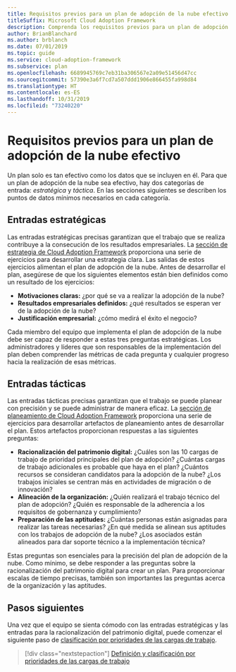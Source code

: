 ```yaml
---
title: Requisitos previos para un plan de adopción de la nube efectivo
titleSuffix: Microsoft Cloud Adoption Framework
description: Comprenda los requisitos previos para un plan de adopción de la nube efectivo.
author: BrianBlanchard
ms.author: brblanch
ms.date: 07/01/2019
ms.topic: guide
ms.service: cloud-adoption-framework
ms.subservice: plan
ms.openlocfilehash: 6689945769c7eb31ba306567e2a09e51456d47cc
ms.sourcegitcommit: 57390e3a6f7cd7a507ddd1906e866455fa998d84
ms.translationtype: HT
ms.contentlocale: es-ES
ms.lasthandoff: 10/31/2019
ms.locfileid: "73240220"
---
```

# <a name="prerequisites-for-an-effective-cloud-adoption-plan"></a>Requisitos previos para un plan de adopción de la nube efectivo

Un plan solo es tan efectivo como los datos que se incluyen en él. Para que un plan de adopción de la nube sea efectivo, hay dos categorías de entrada: *estratégica* y *táctica*. En las secciones siguientes se describen los puntos de datos mínimos necesarios en cada categoría.

## <a name="strategic-inputs"></a>Entradas estratégicas

Las entradas estratégicas precisas garantizan que el trabajo que se realiza contribuye a la consecución de los resultados empresariales. La [sección de estrategia de Cloud Adoption Framework](../strategy/index.md) proporciona una serie de ejercicios para desarrollar una estrategia clara. Las salidas de estos ejercicios alimentan el plan de adopción de la nube. Antes de desarrollar el plan, asegúrese de que los siguientes elementos están bien definidos como un resultado de los ejercicios:

- **Motivaciones claras:** ¿por qué se va a realizar la adopción de la nube?
- **Resultados empresariales definidos:** ¿qué resultados se esperan ver de la adopción de la nube?
- **Justificación empresarial:** ¿cómo medirá el éxito el negocio?

Cada miembro del equipo que implementa el plan de adopción de la nube debe ser capaz de responder a estas tres preguntas estratégicas. Los administradores y líderes que son responsables de la implementación del plan deben comprender las métricas de cada pregunta y cualquier progreso hacia la realización de esas métricas.

## <a name="tactical-inputs"></a>Entradas tácticas

Las entradas tácticas precisas garantizan que el trabajo se puede planear con precisión y se puede administrar de manera eficaz. La [sección de planeamiento de Cloud Adoption Framework](./index.md) proporciona una serie de ejercicios para desarrollar artefactos de planeamiento antes de desarrollar el plan. Estos artefactos proporcionan respuestas a las siguientes preguntas:

- **Racionalización del patrimonio digital:** ¿Cuáles son las 10 cargas de trabajo de prioridad principales del plan de adopción? ¿Cuántas cargas de trabajo adicionales es probable que haya en el plan? ¿Cuántos recursos se consideran candidatos para la adopción de la nube? ¿Los trabajos iniciales se centran más en actividades de migración o de innovación?
- **Alineación de la organización:** ¿Quién realizará el trabajo técnico del plan de adopción? ¿Quién es responsable de la adherencia a los requisitos de gobernanza y cumplimiento?
- **Preparación de las aptitudes:** ¿Cuántas personas están asignadas para realizar las tareas necesarias? ¿En qué medida se alinean sus aptitudes con los trabajos de adopción de la nube? ¿Los asociados están alineados para dar soporte técnico a la implementación técnica?

Estas preguntas son esenciales para la precisión del plan de adopción de la nube. Como mínimo, se debe responder a las preguntas sobre la racionalización del patrimonio digital para crear un plan. Para proporcionar escalas de tiempo precisas, también son importantes las preguntas acerca de la organización y las aptitudes.

## <a name="next-steps"></a>Pasos siguientes

Una vez que el equipo se sienta cómodo con las entradas estratégicas y las entradas para la racionalización del patrimonio digital, puede comenzar el siguiente paso de [clasificación por prioridades de las cargas de trabajo](./workloads.md).

> [!div class="nextstepaction"]
> [Definición y clasificación por prioridades de las cargas de trabajo](./workloads.md)
